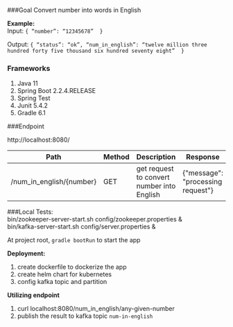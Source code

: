 ###Goal
Convert number into words in English

**Example:**<br/>
Input: 
`
{
    “number”: “12345678” 
}
`

Output:
`
{
    “status”: “ok”,
    “num_in_english”: “twelve million three hundred forty five thousand six hundred seventy eight” 
}
`

### Frameworks

1. Java 11
2. Spring Boot 2.2.4.RELEASE
3. Spring Test
4. Junit 5.4.2
5. Gradle 6.1

###Endpoint

http://localhost:8080/

| Path                     | Method | Description                                | Response                     |
|--------------------------|--------|--------------------------------------------|------------------------------|
| /num_in_english/{number} | GET    | get request to convert number into English | {"message": "processing request"}


###Local Tests:
<br/>bin/zookeeper-server-start.sh config/zookeeper.properties &
<br/>bin/kafka-server-start.sh config/server.properties &

At project root, `gradle bootRun` to start the app


**Deployment:**
1. create dockerfile to dockerize the app
2. create helm chart for kubernetes
3. config kafka topic and partition

**Utilizing endpoint**
1. curl localhost:8080/num_in_english/any-given-number
2. publish the result to kafka topic `num-in-english`